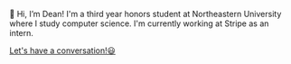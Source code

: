 👋 Hi, I’m Dean! I'm a third year honors student at Northeastern University where I study computer science. I'm currently working at Stripe as an intern.

[Let's have a conversation!😃](mailto:dacframe@gmail.com) 
